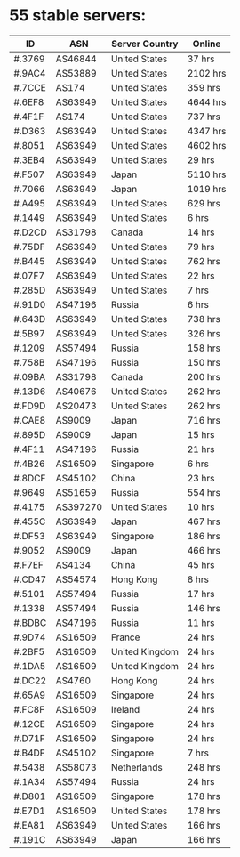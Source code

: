 # 55 stable servers:

| ID | ASN | Server Country | Online |
| ------ | ------ | ------ | ------ |
| #.3769 | AS46844 | United States | 37 hrs |
| #.9AC4 | AS53889 | United States | 2102 hrs |
| #.7CCE | AS174 | United States | 359 hrs |
| #.6EF8 | AS63949 | United States | 4644 hrs |
| #.4F1F | AS174 | United States | 737 hrs |
| #.D363 | AS63949 | United States | 4347 hrs |
| #.8051 | AS63949 | United States | 4602 hrs |
| #.3EB4 | AS63949 | United States | 29 hrs |
| #.F507 | AS63949 | Japan | 5110 hrs |
| #.7066 | AS63949 | Japan | 1019 hrs |
| #.A495 | AS63949 | United States | 629 hrs |
| #.1449 | AS63949 | United States | 6 hrs |
| #.D2CD | AS31798 | Canada | 14 hrs |
| #.75DF | AS63949 | United States | 79 hrs |
| #.B445 | AS63949 | United States | 762 hrs |
| #.07F7 | AS63949 | United States | 22 hrs |
| #.285D | AS63949 | United States | 7 hrs |
| #.91D0 | AS47196 | Russia | 6 hrs |
| #.643D | AS63949 | United States | 738 hrs |
| #.5B97 | AS63949 | United States | 326 hrs |
| #.1209 | AS57494 | Russia | 158 hrs |
| #.758B | AS47196 | Russia | 150 hrs |
| #.09BA | AS31798 | Canada | 200 hrs |
| #.13D6 | AS40676 | United States | 262 hrs |
| #.FD9D | AS20473 | United States | 262 hrs |
| #.CAE8 | AS9009 | Japan | 716 hrs |
| #.895D | AS9009 | Japan | 15 hrs |
| #.4F11 | AS47196 | Russia | 21 hrs |
| #.4B26 | AS16509 | Singapore | 6 hrs |
| #.8DCF | AS45102 | China | 23 hrs |
| #.9649 | AS51659 | Russia | 554 hrs |
| #.4175 | AS397270 | United States | 10 hrs |
| #.455C | AS63949 | Japan | 467 hrs |
| #.DF53 | AS63949 | Singapore | 186 hrs |
| #.9052 | AS9009 | Japan | 466 hrs |
| #.F7EF | AS4134 | China | 45 hrs |
| #.CD47 | AS54574 | Hong Kong | 8 hrs |
| #.5101 | AS57494 | Russia | 17 hrs |
| #.1338 | AS57494 | Russia | 146 hrs |
| #.BDBC | AS47196 | Russia | 11 hrs |
| #.9D74 | AS16509 | France | 24 hrs |
| #.2BF5 | AS16509 | United Kingdom | 24 hrs |
| #.1DA5 | AS16509 | United Kingdom | 24 hrs |
| #.DC22 | AS4760 | Hong Kong | 24 hrs |
| #.65A9 | AS16509 | Singapore | 24 hrs |
| #.FC8F | AS16509 | Ireland | 24 hrs |
| #.12CE | AS16509 | Singapore | 24 hrs |
| #.D71F | AS16509 | Singapore | 24 hrs |
| #.B4DF | AS45102 | Singapore | 7 hrs |
| #.5438 | AS58073 | Netherlands | 248 hrs |
| #.1A34 | AS57494 | Russia | 24 hrs |
| #.D801 | AS16509 | Singapore | 178 hrs |
| #.E7D1 | AS16509 | United States | 178 hrs |
| #.EA81 | AS63949 | United States | 166 hrs |
| #.191C | AS63949 | Japan | 166 hrs |

